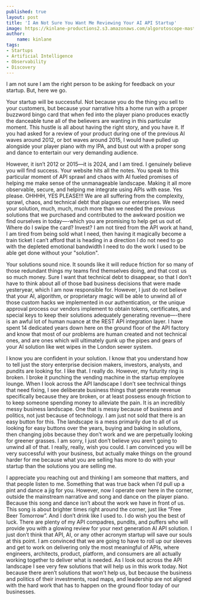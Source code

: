 ```yaml
---
published: true
layout: post
title: 'I Am Not Sure You Want Me Reviewing Your AI API Startup'
image: https://kinlane-productions2.s3.amazonaws.com/algorotoscope-master/every-sunday-morning-fixing-satellite-1.jpeg
author:
    name: kinlane
tags:
- Startups
- Artificial Intelligence
- Observability
- Discovery
---
```

I am not sure I am the right person to be asking for feedback on your startup. But, here we go.

Your startup will be successful. Not because you do the thing you sell to your customers, but because your narrative hits a home run with a proper buzzword bingo card that when fed into the player piano produces exactly the danceable tune all of the believers are wanting in this particular moment. This hustle is all about having the right story, and you have it. If you had asked for a review of your product during one of the previous AI waves around 2012, or bot waves around 2015, I would have pulled up alongside your player piano with my IPA, and bust out with a proper song and dance to entertain our very demanding audience.

However, it isn’t 2012 or 2015—it is 2024, and I am tired. I genuinely believe you will find success. Your website hits all the notes. You speak to this particular moment of API sprawl and chaos with AI fueled promises of helping me make sense of the unmanageable landscape. Making it all more observable, secure, and helping me integrate using APIs with ease. Yes please. OHHHH, YES PLEASE!!! We are all suffering from the complexity, sprawl, chaos, and technical debt that plagues our enterprises. We need your solution, much, much, much more than we needed the previous solutions that we purchased and contributed to the awkward position we find ourselves in today—-which you are promising to help get us out of. Where do I swipe the card? Invest? I am not tired from the API work at hand, I am tired from being sold what I need, then having it magically become a train ticket I can’t afford that is heading in a direction I do not need to go with the depleted emotional bandwidth I need to do the work I used to be able get done without your "solution".

Your solutions sound nice. It sounds like it will reduce friction for so many of those redundant things my teams find themselves doing, and that cost us so much money. Sure I want that technical debt to disappear, so that I don’t have to think about all of those bad business decisions that were made yesteryear, which I am now responsible for. However, I just do not believe that your AI, algorithm, or proprietary magic will be able to unwind all of those custom hacks we implemented in our authentication, or the unique approval process our vendors implement to obtain tokens, certificates, and special keys to keep their solutions adequately generating revenue—-there is an awful lot of human nuance at the REST API integration layer. I have spent 14 dedicated years down here on the ground floor of the API factory and know that most of our problems are human created and not technical ones, and are ones which will ultimately gunk up the pipes and gears of your AI solution like wet wipes in the London sewer system.

I know you are confident in your solution. I know that you understand how to tell just the story enterprise decision makers, investors, analysts, and pundits are looking for. I like that. I really do. However, my futurity ring is broken. I broke it punching the vending machine in the startup employee lounge. When I look across the API landscape I don’t see technical things that need fixing, I see deliberate business things that generate revenue specifically because they are broken, or at least possess enough friction to to keep someone spending money to alleviate the pain. It is an incredibly messy business landscape. One that is messy because of business and politics, not just because of technology. I am just not sold that there is an easy button for this. The landscape is a mess primarily due to all of us looking for easy buttons over the years, buying and baking in solutions, then changing jobs because they don’t work and we are perpetually looking for greener grasses. I am sorry, I just don’t believe you aren’t going to unwind all of that. I really, really, wish you could. I am convinced you will be very successful with your business, but actually make things on the ground harder for me because what you are selling has more to do with your startup than the solutions you are selling me.

I appreciate you reaching out and thinking I am someone that matters, and that people listen to me. Something that was true back when I’d pull up a pint and dance a jig for you. However, now I operate over here in the corner, outside the mainstream narrative and song and dance on the player piano. Because this song and dance isn’t about the work we have in front of us. This song is about brighter times right around the corner, just like “Free Beer Tomorrow”. And I don’t drink like I used to. I do wish you the best of luck. There are plenty of my API compadres, pundits, and puffers who will provide you with a glowing review for your next generation AI API solution. I just don’t think that API, AI, or any other acronym startup will save our souls at this point. I am convinced that we are going to have to roll up our sleeves and get to work on delivering only the most meaningful of APIs, where engineers, architects, product, platform, and consumers are all actually working together to deliver what is needed. As I look out across the API landscape I see very few solutions that will help us in this work today. Not because there aren’t solutions that won’t help us, but because the business and politics of their investments, road maps, and leadership are not aligned with the hard work that has to happen on the ground floor today of our businesses.